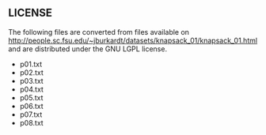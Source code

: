 
LICENSE
-------

The following files are converted from files available on
<http://people.sc.fsu.edu/~jburkardt/datasets/knapsack_01/knapsack_01.html>
and are distributed under the GNU LGPL license.

* p01.txt
* p02.txt
* p03.txt
* p04.txt
* p05.txt
* p06.txt
* p07.txt
* p08.txt

